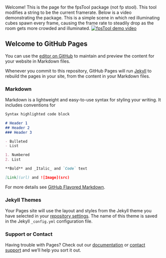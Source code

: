 Welcome! This is the page for the fpsTool package (not fp stool). This tool modifies a string to be the current framerate. Below is a video demonstrating the package. This is a simple scene in which red illuminating cubes spawn every frame, causing the frame rate to steadily drop as the room gets more crowded and illuminated.
[![fpsTool demo video](https://img.youtube.com/vi/cra1Lg8Hw-U/0.jpg)](https://www.youtube.com/watch?v=cra1Lg8Hw-U)
## Welcome to GitHub Pages

You can use the [editor on GitHub](https://github.com/nkcyborg/fpstool/edit/gh-pages/index.md) to maintain and preview the content for your website in Markdown files.

Whenever you commit to this repository, GitHub Pages will run [Jekyll](https://jekyllrb.com/) to rebuild the pages in your site, from the content in your Markdown files.

### Markdown

Markdown is a lightweight and easy-to-use syntax for styling your writing. It includes conventions for

```markdown
Syntax highlighted code block

# Header 1
## Header 2
### Header 3

- Bulleted
- List

1. Numbered
2. List

**Bold** and _Italic_ and `Code` text

[Link](url) and ![Image](src)
```

For more details see [GitHub Flavored Markdown](https://guides.github.com/features/mastering-markdown/).

### Jekyll Themes

Your Pages site will use the layout and styles from the Jekyll theme you have selected in your [repository settings](https://github.com/nkcyborg/fpstool/settings). The name of this theme is saved in the Jekyll `_config.yml` configuration file.

### Support or Contact

Having trouble with Pages? Check out our [documentation](https://docs.github.com/categories/github-pages-basics/) or [contact support](https://github.com/contact) and we’ll help you sort it out.
